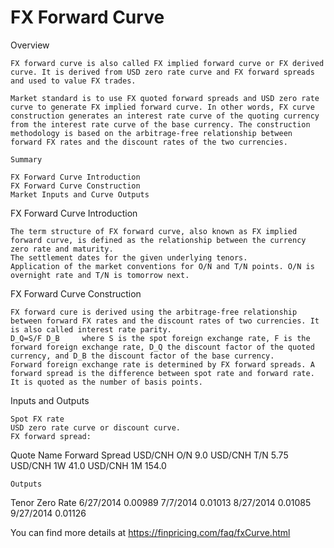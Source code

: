 # FX Forward Curve 

Overview

	FX forward curve is also called FX implied forward curve or FX derived curve. It is derived from USD zero rate curve and FX forward spreads and used to value FX trades. 

	Market standard is to use FX quoted forward spreads and USD zero rate curve to generate FX implied forward curve. In other words, FX curve construction generates an interest rate curve of the quoting currency from the interest rate curve of the base currency. The construction methodology is based on the arbitrage-free relationship between forward FX rates and the discount rates of the two currencies.

	Summary

	FX Forward Curve Introduction
	FX Forward Curve Construction
	Market Inputs and Curve Outputs

FX Forward Curve Introduction

	The term structure of FX forward curve, also known as FX implied forward curve, is defined as the relationship between the currency zero rate and maturity.
	The settlement dates for the given underlying tenors.
	Application of the market conventions for O/N and T/N points. O/N is overnight rate and T/N is tomorrow next.

FX Forward Curve Construction

	FX forward cure is derived using the arbitrage-free relationship between forward FX rates and the discount rates of two currencies. It is also called interest rate parity.
	D_Q=S/F D_B 	where S is the spot foreign exchange rate, F is the forward foreign exchange rate, D_Q the discount factor of the quoted currency, and D_B the discount factor of the base currency.
	Forward foreign exchange rate is determined by FX forward spreads. A forward spread is the difference between spot rate and forward rate. It is quoted as the number of basis points.

Inputs and Outputs

	Spot FX rate
	USD zero rate curve or discount curve.
	FX forward spread:
	
Quote Name	Forward Spread
USD/CNH O/N	9.0
USD/CNH T/N	5.75
USD/CNH 1W	41.0
USD/CNH 1M	154.0

	Outputs
	
Tenor	Zero Rate
6/27/2014	0.00989
7/7/2014	0.01013
8/27/2014	0.01085
9/27/2014	0.01126



You can find more details at
https://finpricing.com/faq/fxCurve.html
